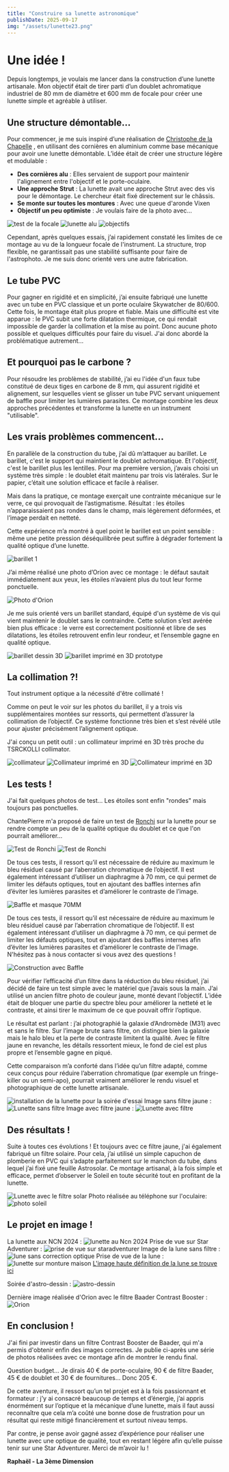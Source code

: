 ```yaml
---
title: "Construire sa lunette astronomique"
publishDate: 2025-09-17
img: "/assets/lunette23.png"
---
```


# Une idée !

Depuis longtemps, je voulais me lancer dans la construction d’une lunette artisanale. Mon objectif était de tirer parti d’un doublet achromatique industriel de 80 mm de diamètre et 600 mm de focale pour créer une lunette simple et agréable à utiliser.

## Une structure démontable...

Pour commencer, je me suis inspiré d’une réalisation de  [Christophe de la Chapelle](https://www.youtube.com/watch?v=lrGlOm_PigI&list=PLTonx1qVxeimXi5Ys_-bxtJpnygCTjmWp&index=18)
, en utilisant des cornières en aluminium comme base mécanique pour avoir une lunette démontable.
L’idée était de créer une structure légère et modulable :



- **Des cornières alu** : Elles servaient de support pour maintenir l'alignement entre l'objectif et le porte-oculaire.
- **Une approche Strut** : La lunette avait une approche Strut avec des vis pour le démontage.
Le chercheur était fixé directement sur le châssis.
- **Se monte sur toutes les montures** : Avec une queue d'aronde Vixen
- **Objectif un peu optimiste** : Je voulais faire de la photo avec...

![test de la focale](/assets/lunette18.png)
![lunette alu](/assets/lunette.png)
![objectifs](/assets/lunetteobjectif.png)


Cependant, après quelques essais, j’ai rapidement constaté les limites de ce montage au vu de la longueur focale de l'instrument. La structure, trop flexible, ne garantissait pas une stabilité suffisante pour faire de l'astrophoto. Je me suis donc orienté vers une autre fabrication.

## Le tube PVC

Pour gagner en rigidité et en simplicité, j’ai ensuite fabriqué une lunette avec un tube en PVC classique et un porte oculaire Skywatcher de 80/600. Cette fois, le montage était plus propre et fiable.
Mais une difficulté est vite apparue : le PVC subit une forte dilatation thermique, ce qui rendait impossible de garder la collimation et la mise au point. Donc aucune photo possible et quelques difficultés pour faire du visuel. J'ai donc abordé la problématique autrement...

## Et pourquoi pas le carbone ?

Pour résoudre les problèmes de stabilité, j’ai eu l'idée d'un faux tube constitué de deux tiges en carbone de 8 mm, qui assurent rigidité et alignement, sur lesquelles vient se glisser un tube PVC servant uniquement de baffle pour limiter les lumières parasites. Ce montage combine les deux approches précédentes et transforme la lunette en un instrument "utilisable".

## Les vrais problèmes commencent...

En parallèle de la construction du tube, j’ai dû m’attaquer au barillet.
Le barillet, c'est le support qui maintient le doublet achromatique. Et l'objectif, c'est le barillet plus les lentilles.
Pour ma première version, j’avais choisi un système très simple : le doublet était maintenu par trois vis latérales. Sur le papier, c’était une solution efficace et facile à réaliser.

Mais dans la pratique, ce montage exerçait une contrainte mécanique sur le verre, ce qui provoquait de l’astigmatisme. Résultat : les étoiles n’apparaissaient pas rondes dans le champ, mais légèrement déformées, et l’image perdait en netteté.

Cette expérience m’a montré à quel point le barillet est un point sensible : même une petite pression déséquilibrée peut suffire à dégrader fortement la qualité optique d’une lunette.

![barillet 1](/assets/lunettebarillet1.png)

J’ai même réalisé une photo d’Orion avec ce montage : le défaut sautait immédiatement aux yeux, les étoiles n’avaient plus du tout leur forme ponctuelle.

![Photo d'Orion ](/assets/lunetteorionv1.png)

Je me suis orienté vers un barillet standard, équipé d'un système de vis qui vient maintenir le doublet sans le contraindre. Cette solution s’est avérée bien plus efficace : le verre est correctement positionné et libre de ses dilatations, les étoiles retrouvent enfin leur rondeur, et l’ensemble gagne en qualité optique.

![barillet dessin 3D](/assets/lunettebarillet3.jpg)
![barillet imprimé en 3D prototype](/assets/lunettebarillet2.jpg)

## La collimation ?!

Tout instrument optique a la nécessité d'être collimaté !

Comme on peut le voir sur les photos du barillet, il y a trois vis supplémentaires montées sur ressorts, qui permettent d’assurer la collimation de l’objectif. Ce système fonctionne très bien et s’est révélé utile pour ajuster précisément l’alignement optique.

J'ai conçu un petit outil : un collimateur imprimé en 3D très proche du TSRCKOLLI collimator.

![collimateur](/assets/collimateur1.jpg)
![Collimateur imprimé en 3D](/assets/Collim2.png)
![Collimateur imprimé en 3D](/assets/collim1.png)

## Les tests !

J'ai fait quelques photos de test... Les étoiles sont enfin "rondes" mais toujours pas ponctuelles. 

ChantePierre m'a proposé de faire un test de [Ronchi](https://www.grattavetro.it/introduzione-al-test-di-ronchi/?lang=fr) sur la lunette pour se rendre compte un peu de la qualité optique du doublet et ce que l'on pourrait améliorer... 

![Test de Ronchi](/assets/lunette12.jpg)
![Test de Ronchi](/assets/lunette11.jpg)

De tous ces tests, il ressort qu’il est nécessaire de réduire au maximum le bleu résiduel causé par l’aberration chromatique de l’objectif. Il est également intéressant d’utiliser un diaphragme à 70 mm, ce qui permet de limiter les défauts optiques, tout en ajoutant des baffles internes afin d’éviter les lumières parasites et d’améliorer le contraste de l’image.

![Baffle et masque 70MM](/assets/lunette22.png)

De tous ces tests, il ressort qu’il est nécessaire de réduire au maximum le bleu résiduel causé par l’aberration chromatique de l’objectif. Il est également intéressant d’utiliser un diaphragme à 70 mm, ce qui permet de limiter les défauts optiques, tout en ajoutant des baffles internes afin d’éviter les lumières parasites et d’améliorer le contraste de l’image.
N'hésitez pas à nous contacter si vous avez des questions !

![Construction avec Baffle](/assets/lunette21.png)

Pour vérifier l’efficacité d’un filtre dans la réduction du bleu résiduel, j’ai décidé de faire un test simple avec le matériel que j’avais sous la main. J’ai utilisé un ancien filtre photo de couleur jaune, monté devant l’objectif. L’idée était de bloquer une partie du spectre bleu pour améliorer la netteté et le contraste, et ainsi tirer le maximum de ce que pouvait offrir l’optique.

Le résultat est parlant : j’ai photographié la galaxie d’Andromède (M31) avec et sans le filtre. Sur l’image brute sans filtre, on distingue bien la galaxie mais le halo bleu et la perte de contraste limitent la qualité. Avec le filtre jaune en revanche, les détails ressortent mieux, le fond de ciel est plus propre et l’ensemble gagne en piqué.

Cette comparaison m’a conforté dans l’idée qu’un filtre adapté, comme ceux conçus pour réduire l’aberration chromatique (par exemple un fringe-killer ou un semi-apo), pourrait vraiment améliorer le rendu visuel et photographique de cette lunette artisanale.

![installation de la lunette pour la soirée d'essai](/assets/lunette14.jpg)
Image sans filtre jaune :
![Lunette sans filtre](/assets/lunette16sansfiltre.jpg)
Image avec filtre jaune : 
![Lunette avec filtre](/assets/lunetteavecfiltrejaune.jpg)

## Des résultats !
Suite à toutes ces évolutions ! Et toujours avec ce filtre jaune, j'ai également fabriqué un filtre solaire. Pour cela, j’ai utilisé un simple capuchon de plomberie en PVC qui s’adapte parfaitement sur le manchon du tube, dans lequel j’ai fixé une feuille Astrosolar. Ce montage artisanal, à la fois simple et efficace, permet d’observer le Soleil en toute sécurité tout en profitant de la lunette.

![Lunette avec le filtre solar](/assets/lunettesolaire2.jpg)
Photo réalisée au téléphone sur l'oculaire:
![photo soleil](/assets/lunettesolaire.jpg)

## Le projet en image !
La lunette aux NCN 2024 :
![lunette au Ncn 2024](/assets/lunettencn.JPG)
Prise de vue sur Star Adventurer :
![prise de vue sur staradventurer](/assets/lunette18.jpg)
Image de la lune sans filtre :
![lune sans correction optique](/assets/lunelunettev2.jpg)
Prise de vue de la lune :
![lunette sur monture maison](/assets/lunette15.jpg)
 [L'image haute définition de la lune se trouve ici](https://app.astrobin.com/u/AstroMome?i=te6haa#gallery)

Soirée d'astro-dessin :
![astro-dessin](/assets/lunette9.jpg)

Dernière image réalisée d'Orion avec le filtre Baader Contrast Booster :
![Orion](/assets/lunetteorionfinal.jpg)

## En conclusion !

J'ai fini par investir dans un filtre Contrast Booster de Baader, qui m'a permis d'obtenir enfin des images correctes. Je publie ci-après une série de photos réalisées avec ce montage afin de montrer le rendu final. 

Question budget... Je dirais 40 € de porte-oculaire, 90 € de filtre Baader, 45 € de doublet et 30 € de fournitures... Donc 205 €. 

De cette aventure, il ressort qu’un tel projet est à la fois passionnant et formateur : j’y ai consacré beaucoup de temps et d’énergie, j’ai appris énormément sur l’optique et la mécanique d’une lunette, mais il faut aussi reconnaître que cela m’a coûté une bonne dose de frustration pour un résultat qui reste mitigé financièrement et surtout niveau temps.

Par contre, je pense avoir gagné assez d’expérience pour réaliser une lunette avec une optique de qualité, tout en restant légére afin qu’elle puisse tenir sur une Star Adventurer. Merci de m’avoir lu !


**Raphaël - La 3ème Dimension**